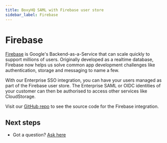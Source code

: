```yaml
---
title: BoxyHQ SAML with Firebase user store
sidebar_label: Firebase
---
```


# Firebase

[Firebase](https://firebase.google.com/) is Google's Backend-as-a-Service that can scale quickly to support millions of users. Originally developed as a realtime database, Firebase now helps us solve common app development challenges like authentication, storage and messaging to name a few.

With our Enterprise SSO integration, you can have your users managed as part of the Firebase user store. The Enterprise SAML or OIDC identities of your customer can then be authorised to access other services like CloudStorage.

Visit our [GitHub repo](https://github.com/boxyhq/jackson-examples/tree/main/apps/firebase-user-store) to see the source code for the Firebase integration.

## Next steps

- Got a question? [Ask here](https://discord.gg/uyb7pYt4Pa)
